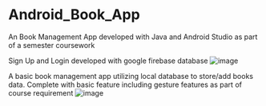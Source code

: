 # Android_Book_App
An Book Management App developed with Java and Android Studio as part of a semester coursework

Sign Up and Login developed with google firebase database
![image](https://github.com/YikPing/Android_Book_App/assets/122687013/fb8ab737-e423-4d48-85eb-60d5479177d6)

A basic book management app utilizing local database to store/add books data. Complete with basic feature including gesture features as part of 
course requirement
![image](https://github.com/YikPing/Android_Book_App/assets/122687013/385cb783-bda7-42be-b208-03c66cd6d22f)
